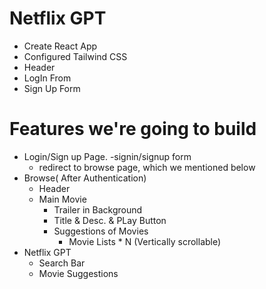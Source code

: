 # Netflix GPT

- Create React App
- Configured Tailwind CSS
- Header
- LogIn From
- Sign Up Form

# Features we're going to build

- Login/Sign up Page.
  -signin/signup form
  - redirect to browse page, which we mentioned below
- Browse( After Authentication)
  - Header
  - Main Movie
    - Trailer in Background
    - Title & Desc. & PLay Button
    - Suggestions of Movies
      - Movie Lists \* N (Vertically scrollable)
- Netflix GPT
  - Search Bar
  - Movie Suggestions
